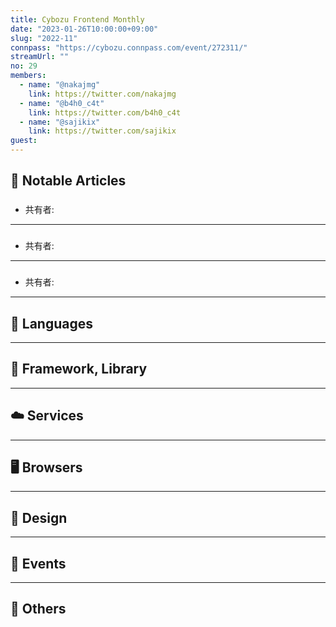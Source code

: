```yaml
---
title: Cybozu Frontend Monthly
date: "2023-01-26T10:00:00+09:00"
slug: "2022-11"
connpass: "https://cybozu.connpass.com/event/272311/"
streamUrl: ""
no: 29
members:
  - name: "@nakajmg"
    link: https://twitter.com/nakajmg
  - name: "@b4h0_c4t"
    link: https://twitter.com/b4h0_c4t
  - name: "@sajikix"
    link: https://twitter.com/sajikix
guest:
---
```


## 👀 Notable Articles

### []()

- 共有者: []()

---

### []()

- 共有者: []()

---

### []()

- 共有者: []()

---

## 💬 Languages

---

## 📖 Framework, Library

---

## ☁️ Services


---

## 🖥 Browsers

---

## 🎨 Design

---

## 📢 Events

---

## 🦆 Others


